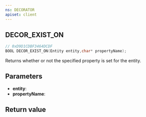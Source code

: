 ```yaml
---
ns: DECORATOR
apiset: client
---
```

## DECOR_EXIST_ON

```c
// 0xD9D1CDBF3464DCDF
BOOL DECOR_EXIST_ON(Entity entity,char* propertyName);
```

Returns whether or not the specified property is set for the entity.

## Parameters
* **entity**:
* **propertyName**:

## Return value